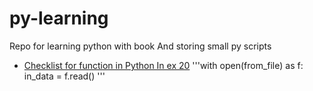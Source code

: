 # py-learning
Repo for learning python with book
And storing small py scripts
* [Checklist for function in Python In ex 20](ex20/checklist.md)
'''with open(from_file) as f:
	in_data = f.read()
'''
